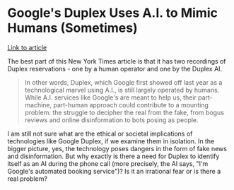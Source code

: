 # Google's Duplex Uses A.I. to Mimic Humans (Sometimes)

[Link to article](https://www.nytimes.com/2019/05/22/technology/personaltech/ai-google-duplex.html)

The best part of this New York Times article is that it has two recordings of Duplex reservations - one by a human operator and one by the Duplex AI.

> In other words, Duplex, which Google first showed off last year as a technological marvel using A.I., is still largely operated by humans. While A.I. services like Google's are meant to help us, their part-machine, part-human approach could contribute to a mounting problem: the struggle to decipher the real from the fake, from bogus reviews and online disinformation to bots posing as people.

I am still not sure what are the ethical or societal implications of technologies like Google Duplex, if we examine them in isolation. In the bigger picture, yes, the technology poses dangers in the form of fake news and disinformation. But why exactly is there a need for Duplex to identify itself as an AI during the phone call (more precisely, the AI says, "I'm Google's automated booking service")? Is it an irrational fear or is there a real problem?
